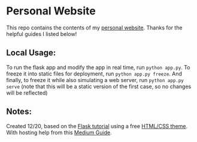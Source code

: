 # Personal Website

This repo contains the contents of my [personal website](https://davidkucher.com). Thanks for the helpful guides I listed below!

## Local Usage:
To run the flask app and modify the app in real time, run `python app.py`. To freeze it into static files for deployment, run `python app.py freeze`. And finally, to freeze it while also simulating a web server, run `python app.py serve` (note that this will be a static version of the first case, so no changes will be reflected)

## Notes:
Created 12/20, based on the [Flask tutorial](https://flask.palletsprojects.com/en/1.1.x/tutorial/ "Flaskr Tutorial") using a free [HTML/CSS theme](https://www.themezy.com/free-website-templates/151-ceevee-free-responsive-website-template "Ceevee template"). With hosting help from this [Medium Guide](https://medium.com/swlh/create-and-host-your-personal-website-for-almost-nothing-pt-2-let-aws-do-the-work-583f2998d21a).